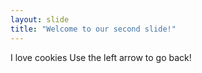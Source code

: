 ```yaml
---
layout: slide
title: "Welcome to our second slide!"
---
```

I love cookies
Use the left arrow to go back!
